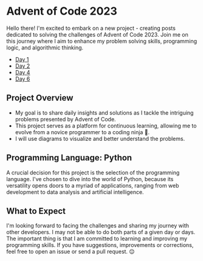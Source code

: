 #  Advent of Code 2023

Hello there! I'm excited to embark on a new project - creating posts dedicated to solving the challenges of Advent of Code 2023.
Join me on this journey where I aim to enhance my problem solving skills, programming logic, and algorithmic thinking.

* [Day 1](https://github.com/BRp99/advent-of-code-2023/tree/main/day_1)
* [Day 2](https://github.com/BRp99/advent-of-code-2023/tree/main/day_2)
* [Day 4](https://github.com/BRp99/advent-of-code-2023/tree/main/day_4)
* [Day 6](https://github.com/BRp99/advent-of-code-2023/tree/main/day_6)


## Project Overview

+ My goal is to share daily insights and solutions as I tackle the intriguing problems presented by Advent of Code.
+ This project serves as a platform for continuous learning, allowing me to evolve from a novice programmer to a coding ninja 🥷.
+ I will use diagrams to visualize and better understand the problems.

## Programming Language: Python

A crucial decision for this project is the selection of the programming language.
I've chosen to dive into the world of Python, because its versatility opens doors to a myriad of applications, ranging from web development to data analysis and artificial intelligence.

## What to Expect

I'm looking forward to facing the challenges and sharing my journey with other developers.
I may not be able to do both parts of a given day or days. The important thing is that I am committed to learning and improving my programming skills.
If you have suggestions, improvements or corrections, feel free to open an issue or send a pull request. 😌

